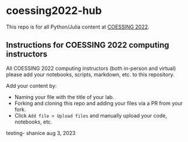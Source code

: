 # coessing2022-hub
This repo is for all Python/Julia content at [COESSING 2022](https://coessing.org/2022-school-in-nigeria/).

## Instructions for COESSING 2022 computing instructors
All COESSING 2022 computing instructors (both in-person and virtual) please add your notebooks, scripts, markdown, etc. to this repository. 

Add your content by:

- Naming your file with the title of your lab.  
- Forking and cloning this repo and adding your files via a PR from your fork.
- Click `Add file > Upload files` and manually upload your code, notebooks, etc.

testing- shanice aug 3, 2023

